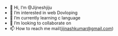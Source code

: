- 👋 Hi, I’m @Jijneshjiju
- 👀 I’m interested in web Dovloping
- 🌱 I’m currently learning c language
- 💞️ I’m looking to collaborate on 
- 📫 How to reach me mail(jijnashkumar@gmail.com) 

<!---
Jijneshjiju/Jijneshjiju is a ✨ special ✨ repository because its `README.md` (this file) appears on your GitHub profile.
You can click the Preview link to take a look at your changes.
--->
